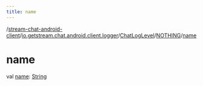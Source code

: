 ```yaml
---
title: name
---
```

/[stream-chat-android-client](../../../index.md)/[io.getstream.chat.android.client.logger](../../index.md)/[ChatLogLevel](../index.md)/[NOTHING](index.md)/[name](name.md)  
  
  
  
# name  
val [name](name.md): [String](https://kotlinlang.org/api/latest/jvm/stdlib/kotlin/-string/index.html)

